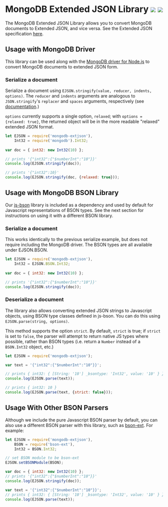 # MongoDB Extended JSON Library  [![][npm_img]][npm_url] [![][travis_img]][travis_url]


The MongoDB Extended JSON Library allows you to convert MongoDB documents to Extended JSON, and vice versa. See the Extended JSON specification [here](https://github.com/mongodb/specifications/blob/master/source/extended-json.rst).

## Usage with MongoDB Driver
This library can be used along with the [MongoDB driver for Node.js](https://github.com/mongodb/node-mongodb-native) to convert MongoDB documents to extended JSON form.

### Serialize a document
Serialize a document using `EJSON.stringify(value, reducer, indents, options)`. The `reducer` and `indents` arguments are analogous to `JSON.stringify`'s `replacer` and `spaces` arguments, respectively (see [documentation](https://developer.mozilla.org/en-US/docs/Web/JavaScript/Reference/Global_Objects/JSON/stringify).) 

`options` currently supports a single option, `relaxed`; with `options = {relaxed: true}`, the returned object will be in the more readable "relaxed" extended JSON format. 

```js
let EJSON = require('mongodb-extjson'),
	Int32 = require('mongodb').Int32;
    
var doc = { int32: new Int32(10) };

// prints '{"int32":{"$numberInt":"10"}}'
console.log(EJSON.stringify(doc));

// prints '{"int32":10}'
console.log(EJSON.stringify(doc, {relaxed: true}));
```

## Usage with MongoDB BSON Library
Our [js-bson](https://github.com/mongodb/js-bson) library is included as a dependency and used by default for Javascript representations of BSON types. See the next section for instructions on using it with a different BSON library. 

### Serialize a document
This works identically to the previous serialize example, but does not require including the MongoDB driver. The BSON types are all available under EJSON.BSON.

```js
let EJSON = require('mongodb-extjson'),
	Int32 = EJSON.BSON.Int32;
    
var doc = { int32: new Int32(10) };

// prints '{"int32":{"$numberInt":"10"}}'
console.log(EJSON.stringify(doc));
```

### Deserialize a document
The library also allows converting extended JSON strings to Javascript objects, using BSON type classes defined in js-bson. You can do this using `EJSON.parse(string, options)`. 

This method supports the option `strict`. By default, `strict` is true; if `strict` is set to `false`, the parser will attempt to return native JS types where possible, rather than BSON types (i.e. return a `Number` instead of a `BSON.Int32` object, etc.) 

```js
let EJSON = require('mongodb-extjson');

var text = '{"int32":{"$numberInt":"10"}}';

// prints { int32: { [String: '10'] _bsontype: 'Int32', value: '10' } }
console.log(EJSON.parse(text));

// prints { int32: 10 }
console.log(EJSON.parse(text, {strict: false}));
```


## Usage With Other BSON Parsers

Although we include the pure Javascript BSON parser by default, you can also use a different BSON parser with this library, such as [bson-ext](https://www.npmjs.com/package/bson-ext). For example:

```js
let EJSON = require('mongodb-extjson'),
	BSON = require('bson-ext'),
    Int32 = BSON.Int32;

// set BSON module to be bson-ext 
EJSON.setBSONModule(BSON);

var doc = { int32: new Int32(10) };
// prints '{"int32":{"$numberInt":"10"}}'
console.log(EJSON.stringify(doc));

var text = '{"int32":{"$numberInt":"10"}}';
// prints { int32: { [String: '10'] _bsontype: 'Int32', value: '10' } }
console.log(EJSON.parse(text));
```

[travis_img]: https://api.travis-ci.org/mongodb-js/mongodb-extjson.svg?branch=master
[travis_url]: https://travis-ci.org/mongodb-js/mongodb-extjson
[npm_img]: https://img.shields.io/npm/v/mongodb-extjson.svg
[npm_url]: https://www.npmjs.org/package/mongodb-extjson
